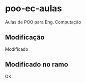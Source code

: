 # poo-ec-aulas
Aulas de POO para Eng. Computação

## Modificação

Modificado

## Modificado no ramo

OK
